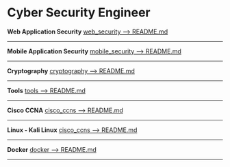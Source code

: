 # Cyber Security Engineer

**Web Application Security** [web_security --> README.md](https://github.com/Burak1320demiroz/Cyber_Security_Engineer/tree/main/web_security)

-------------------------------------

**Mobile Application Security** [mobile_security --> README.md](https://github.com/Burak1320demiroz/Cyber_Security_Engineer/tree/main/mobile_security)

-------------------------------------

**Cryptography** [cryptography --> README.md](https://github.com/Burak1320demiroz/Cyber_Security_Engineer/tree/main/cryptography)


-------------------------------------

**Tools** [tools --> README.md](https://github.com/Burak1320demiroz/Cyber_Security_Engineer/tree/main/tools)


-------------------------------------

**Cisco CCNA** [cisco_ccns --> README.md](https://github.com/Burak1320demiroz/Cyber_Security_Engineer/tree/main/cisco_ccna)


-------------------------------------

**Linux - Kali Linux** [cisco_ccns --> README.md](https://github.com/Burak1320demiroz/Cyber_Security_Engineer/tree/main/kali_linux)


-------------------------------------

**Docker** [docker --> README.md](https://github.com/Burak1320demiroz/Cyber_Security_Engineer/tree/main/docker)


-------------------------------------